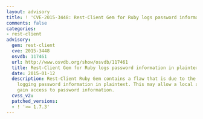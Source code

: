 ```yaml
---
layout: advisory
title: ! 'CVE-2015-3448: Rest-Client Gem for Ruby logs password information in plaintext'
comments: false
categories:
- rest-client
advisory:
  gem: rest-client
  cve: 2015-3448
  osvdb: 117461
  url: http://www.osvdb.org/show/osvdb/117461
  title: Rest-Client Gem for Ruby logs password information in plaintext
  date: 2015-01-12
  description: Rest-Client Ruby Gem contains a flaw that is due to the application
    logging password information in plaintext. This may allow a local attacker to
    gain access to password information.
  cvss_v2: 
  patched_versions:
  - ! '>= 1.7.3'
---
```

